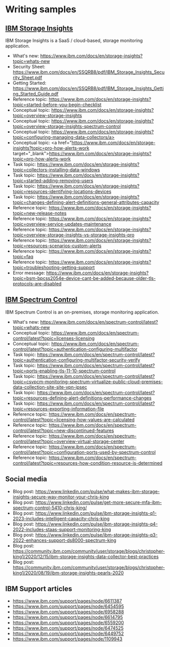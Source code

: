 # Writing samples  

## [IBM Storage Insights](https://www.ibm.com/docs/en/storage-insights "View the complete documentation for IBM Storage Insights")
IBM Storage Insights is a SaaS / cloud-based, storage monitoring application.

* What's new: <a href="https://www.ibm.com/docs/en/storage-insights?topic=whats-new" target="_blank">https://www.ibm.com/docs/en/storage-insights?topic=whats-new</a>
* Security Sheet: <a href="https://www.ibm.com/docs/en/SSQRB8/pdf/IBM_Storage_Insights_Security_Sheet.pdf" target="_blank">https://www.ibm.com/docs/en/SSQRB8/pdf/IBM_Storage_Insights_Security_Sheet.pdf</a>
* Getting Started: <a href="https://www.ibm.com/docs/en/SSQRB8/pdf/IBM_Storage_Insights_Getting_Started_Guide.pdf" target="_blank">https://www.ibm.com/docs/en/SSQRB8/pdf/IBM_Storage_Insights_Getting_Started_Guide.pdf</a>
* Reference topic: <a href="https://www.ibm.com/docs/en/storage-insights?topic=started-before-you-begin-checklist" target="_blank">https://www.ibm.com/docs/en/storage-insights?topic=started-before-you-begin-checklist</a>
* Conceptual topic: <a href="https://www.ibm.com/docs/en/storage-insights?topic=overview-storage-insights" target="_blank">https://www.ibm.com/docs/en/storage-insights?topic=overview-storage-insights</a>
* Conceptual topic: <a href="https://www.ibm.com/docs/en/storage-insights?topic=overview-storage-insights-spectrum-control" target="_blank">https://www.ibm.com/docs/en/storage-insights?topic=overview-storage-insights-spectrum-control</a>
* Conceptual topic: <a href="https://www.ibm.com/docs/en/storage-insights?topic=configuring-managing-data-collectors" target="_blank">https://www.ibm.com/docs/en/storage-insights?topic=configuring-managing-data-collectors/a>
* Conceptual topic: <a href="https://www.ibm.com/docs/en/storage-insights?topic=pro-how-alerts-work target="_blank">https://www.ibm.com/docs/en/storage-insights?topic=pro-how-alerts-work</a>
* Task topic: <a href="https://www.ibm.com/docs/en/storage-insights?topic=collectors-installing-data-windows" target="_blank">https://www.ibm.com/docs/en/storage-insights?topic=collectors-installing-data-windows</a>
* Task topic: <a href="https://www.ibm.com/docs/en/storage-insights?topic=started-adding-removing-users" target="_blank">https://www.ibm.com/docs/en/storage-insights?topic=started-adding-removing-users</a>
* Task topic: <a href="https://www.ibm.com/docs/en/storage-insights?topic=resources-identifying-locations-devices" target="_blank">https://www.ibm.com/docs/en/storage-insights?topic=resources-identifying-locations-devices</a>
* Task topic: <a href="https://www.ibm.com/docs/en/storage-insights?topic=changes-defining-alert-definitions-general-attributes-capacity" target="_blank">https://www.ibm.com/docs/en/storage-insights?topic=changes-defining-alert-definitions-general-attributes-capacity</a>
* Reference topic: <a href="https://www.ibm.com/docs/en/storage-insights?topic=new-release-notes" target="_blank">https://www.ibm.com/docs/en/storage-insights?topic=new-release-notes</a>
* Reference topic: <a href="https://www.ibm.com/docs/en/storage-insights?topic=overview-service-updates-maintenance" target="_blank">https://www.ibm.com/docs/en/storage-insights?topic=overview-service-updates-maintenance</a>
* Reference topic: <a href="https://www.ibm.com/docs/en/storage-insights?topic=overview-storage-insights-vs-storage-insights-pro" target="_blank">https://www.ibm.com/docs/en/storage-insights?topic=overview-storage-insights-vs-storage-insights-pro</a>
* Reference topic: <a href="https://www.ibm.com/docs/en/storage-insights?topic=resources-scenarios-custom-alerts" target="_blank">https://www.ibm.com/docs/en/storage-insights?topic=resources-scenarios-custom-alerts</a>
* Reference topic: <a href="https://www.ibm.com/docs/en/storage-insights?topic=faq" target="_blank">https://www.ibm.com/docs/en/storage-insights?topic=faq</a>
* Reference topic: <a href="https://www.ibm.com/docs/en/storage-insights?topic=troubleshooting-getting-support" target="_blank">https://www.ibm.com/docs/en/storage-insights?topic=troubleshooting-getting-support</a>
* Error message: <a href="https://www.ibm.com/docs/en/storage-insights?topic=bsm-bpcss2054e-device-cant-be-added-because-older-tls-protocols-are-disabled" target="_blank">https://www.ibm.com/docs/en/storage-insights?topic=bsm-bpcss2054e-device-cant-be-added-because-older-tls-protocols-are-disabled</a>

## [IBM Spectrum Control](https://www.ibm.com/docs/en/spectrum-control "View the complete documentation for IBM Spectrum Control")
IBM Spectrum Control is an on-premises, storage monitoring application.

* What's new: <a href="https://www.ibm.com/docs/en/spectrum-control/latest?topic=whats-new" target="_blank">https://www.ibm.com/docs/en/spectrum-control/latest?topic=whats-new</a>
* Conceptual topic: <a href="https://www.ibm.com/docs/en/spectrum-control/latest?topic=licenses-licensing" target="_blank">https://www.ibm.com/docs/en/spectrum-control/latest?topic=licenses-licensing</a>
* Conceptual topic: <a href="https://www.ibm.com/docs/en/spectrum-control/latest?topic=authentication-configuring-multifactor" target="_blank">https://www.ibm.com/docs/en/spectrum-control/latest?topic=authentication-configuring-multifactor</a> 
* Task topic: <a href="https://www.ibm.com/docs/en/spectrum-control/latest?topic=authentication-configuring-multifactor-security-verify" target="_blank">https://www.ibm.com/docs/en/spectrum-control/latest?topic=authentication-configuring-multifactor-security-verify</a> 
* Task topic: <a href="https://www.ibm.com/docs/en/spectrum-control/latest?topic=ports-enabling-tls-11-10-spectrum-control" target="_blank">https://www.ibm.com/docs/en/spectrum-control/latest?topic=ports-enabling-tls-11-10-spectrum-control</a>
* Task topic: <a href="https://www.ibm.com/docs/en/spectrum-control/latest?topic=csvpcm-monitoring-spectrum-virtualize-public-cloud-premises-data-collection-site-site-vpn-ipsec" target="_blank">https://www.ibm.com/docs/en/spectrum-control/latest?topic=csvpcm-monitoring-spectrum-virtualize-public-cloud-premises-data-collection-site-site-vpn-ipsec</a>
* Task topic: <a href="https://www.ibm.com/docs/en/spectrum-control/latest?topic=resources-defining-alert-definitions-performance-changes" target="_blank">https://www.ibm.com/docs/en/spectrum-control/latest?topic=resources-defining-alert-definitions-performance-changes</a>
* Task topic: <a href="https://www.ibm.com/docs/en/spectrum-control/latest?topic=resources-exporting-information-file" target="_blank">https://www.ibm.com/docs/en/spectrum-control/latest?topic=resources-exporting-information-file</a>
* Reference topic: <a href="https://www.ibm.com/docs/en/spectrum-control/latest?topic=licensing-how-values-are-calculated" target="_blank">https://www.ibm.com/docs/en/spectrum-control/latest?topic=licensing-how-values-are-calculated</a>
* Reference topic: <a href="https://www.ibm.com/docs/en/spectrum-control/latest?topic=new-discontinued-features" target="_blank">https://www.ibm.com/docs/en/spectrum-control/latest?topic=new-discontinued-features</a>
* Reference topic: <a href="https://www.ibm.com/docs/en/spectrum-control/latest?topic=overview-virtual-storage-center" target="_blank">https://www.ibm.com/docs/en/spectrum-control/latest?topic=overview-virtual-storage-center</a>
* Reference topic: <a href="https://www.ibm.com/docs/en/spectrum-control/latest?topic=configuration-ports-used-by-spectrum-control" target="_blank">https://www.ibm.com/docs/en/spectrum-control/latest?topic=configuration-ports-used-by-spectrum-control</a>
* Reference topic: <a href="https://www.ibm.com/docs/en/spectrum-control/latest?topic=resources-how-condition-resource-is-determined" target="_blank">https://www.ibm.com/docs/en/spectrum-control/latest?topic=resources-how-condition-resource-is-determined</a>

## Social media

* Blog post: <a href="https://www.linkedin.com/pulse/what-makes-ibm-storage-insights-secure-way-monitor-your-chris-king" target="_blank">https://www.linkedin.com/pulse/what-makes-ibm-storage-insights-secure-way-monitor-your-chris-king</a>
* Blog post: <a href="https://www.linkedin.com/pulse/get-more-secure-mfa-ibm-spectrum-control-5410-chris-king/" target="_blank">https://www.linkedin.com/pulse/get-more-secure-mfa-ibm-spectrum-control-5410-chris-king/</a>
* Blog post: <a href="https://www.linkedin.com/pulse/ibm-storage-insights-q1-2023-includes-intelligent-capacity-chris-king" target="_blank">https://www.linkedin.com/pulse/ibm-storage-insights-q1-2023-includes-intelligent-capacity-chris-king</a>
* Blog post: <a href="https://www.linkedin.com/pulse/ibm-storage-insights-q4-2022-includes-staas-support-monitoring-king" target="_blank">https://www.linkedin.com/pulse/ibm-storage-insights-q4-2022-includes-staas-support-monitoring-king</a>
* Blog post: <a href="https://www.linkedin.com/pulse/ibm-storage-insights-q3-2022-enhances-support-ds8000-spectrum-king" target="_blank">https://www.linkedin.com/pulse/ibm-storage-insights-q3-2022-enhances-support-ds8000-spectrum-king</a>
* Blog post: <a href="https://community.ibm.com/community/user/storage/blogs/christopher-king1/2020/12/15/ibm-storage-insights-data-collector-best-practices" target="_blank">https://community.ibm.com/community/user/storage/blogs/christopher-king1/2020/12/15/ibm-storage-insights-data-collector-best-practices</a>
* Blog post: <a href="https://community.ibm.com/community/user/storage/blogs/christopher-king1/2020/08/19/ibm-storage-insights-pearls-2020" target="_blank">https://community.ibm.com/community/user/storage/blogs/christopher-king1/2020/08/19/ibm-storage-insights-pearls-2020</a>

## IBM Support articles

* <a href="https://www.ibm.com/support/pages/node/6611387" target="_blank">https://www.ibm.com/support/pages/node/6611387</a>
* <a href="https://www.ibm.com/support/pages/node/6454595" target="_blank">https://www.ibm.com/support/pages/node/6454595</a>
* <a href="https://www.ibm.com/support/pages/node/6958288" target="_blank">https://www.ibm.com/support/pages/node/6958288</a>
* <a href="https://www.ibm.com/support/pages/node/6614795" target="_blank">https://www.ibm.com/support/pages/node/6614795</a>
* <a href="https://www.ibm.com/support/pages/node/6559200" target="_blank">https://www.ibm.com/support/pages/node/6559200</a>
* <a href="https://www.ibm.com/support/pages/node/6474525" target="_blank">https://www.ibm.com/support/pages/node/6474525</a>
* <a href="https://www.ibm.com/support/pages/node/6449752" target="_blank">https://www.ibm.com/support/pages/node/6449752</a>
* <a href="https://www.ibm.com/support/pages/node/1109943" target="_blank">https://www.ibm.com/support/pages/node/1109943</a>